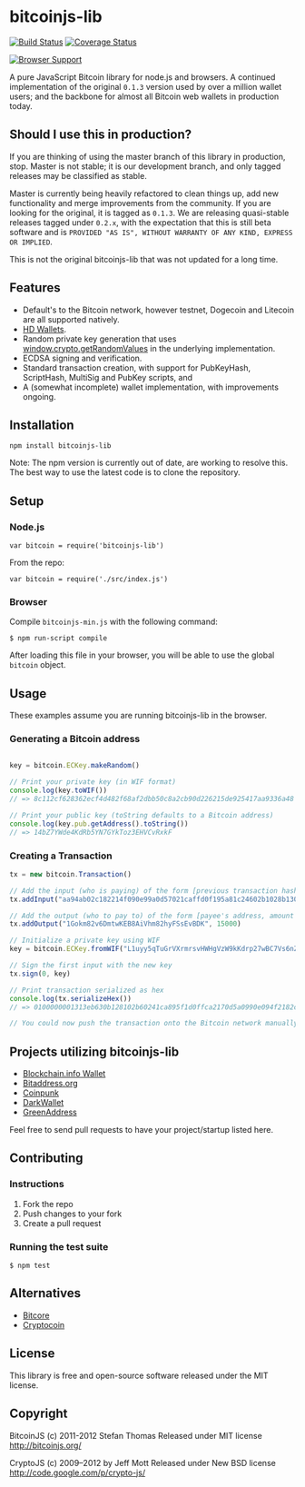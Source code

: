 # bitcoinjs-lib

[![Build Status](https://travis-ci.org/bitcoinjs/bitcoinjs-lib.png?branch=master)](https://travis-ci.org/bitcoinjs/bitcoinjs-lib) [![Coverage Status](https://coveralls.io/repos/bitcoinjs/bitcoinjs-lib/badge.png)](https://coveralls.io/r/bitcoinjs/bitcoinjs-lib)

[![Browser Support](https://ci.testling.com/bitcoinjs/bitcoinjs-lib.png)](https://ci.testling.com/bitcoinjs/bitcoinjs-lib)

A pure JavaScript Bitcoin library for node.js and browsers.
A continued implementation of the original `0.1.3` version used by over a million wallet users; and the backbone for almost all Bitcoin web wallets in production today.


## Should I use this in production?
If you are thinking of using the master branch of this library in production, stop.
Master is not stable; it is our development branch, and only tagged releases may be classified as stable.

Master is currently being heavily refactored to clean things up, add new functionality and merge improvements from the community.
If you are looking for the original, it is tagged as `0.1.3`.
We are releasing quasi-stable releases tagged under `0.2.x`, with the expectation that this is still beta software and is `PROVIDED "AS IS", WITHOUT WARRANTY OF ANY KIND, EXPRESS OR IMPLIED`.

This is not the original bitcoinjs-lib that was not updated for a long time.


## Features

- Default's to the Bitcoin network, however testnet, Dogecoin and Litecoin are all supported natively.
- [HD Wallets](https://github.com/bitcoin/bips/blob/master/bip-0032.mediawiki).
- Random private key generation that uses [window.crypto.getRandomValues](https://developer.mozilla.org/en-US/docs/Web/API/Window.crypto) in the underlying implementation.
- ECDSA signing and verification.
- Standard transaction creation, with support for PubKeyHash, ScriptHash, MultiSig and PubKey scripts, and
- A (somewhat incomplete) wallet implementation, with improvements ongoing.


## Installation

`npm install bitcoinjs-lib`

Note: The npm version is currently out of date, are working to resolve this. The best way to use the latest code is to clone the repository.


## Setup

### Node.js

    var bitcoin = require('bitcoinjs-lib')

From the repo:

    var bitcoin = require('./src/index.js')


### Browser

Compile `bitcoinjs-min.js` with the following command:

    $ npm run-script compile

After loading this file in your browser, you will be able to use the global `bitcoin` object.


## Usage

These examples assume you are running bitcoinjs-lib in the browser.


### Generating a Bitcoin address

```javascript

key = bitcoin.ECKey.makeRandom()

// Print your private key (in WIF format)
console.log(key.toWIF())
// => 8c112cf628362ecf4d482f68af2dbb50c8a2cb90d226215de925417aa9336a48

// Print your public key (toString defaults to a Bitcoin address)
console.log(key.pub.getAddress().toString())
// => 14bZ7YWde4KdRb5YN7GYkToz3EHVCvRxkF
```

### Creating a Transaction

```javascript
tx = new bitcoin.Transaction()

// Add the input (who is paying) of the form [previous transaction hash, index of the output to use]
tx.addInput("aa94ab02c182214f090e99a0d57021caffd0f195a81c24602b1028b130b63e31", 0)

// Add the output (who to pay to) of the form [payee's address, amount in satoshis]
tx.addOutput("1Gokm82v6DmtwKEB8AiVhm82hyFSsEvBDK", 15000)

// Initialize a private key using WIF
key = bitcoin.ECKey.fromWIF("L1uyy5qTuGrVXrmrsvHWHgVzW9kKdrp27wBC7Vs6nZDTF2BRUVwy")

// Sign the first input with the new key
tx.sign(0, key)

// Print transaction serialized as hex
console.log(tx.serializeHex())
// => 0100000001313eb630b128102b60241ca895f1d0ffca2170d5a0990e094f2182c102ab94aa000000008a47304402200169f1f844936dc60df54e812345f5dd3e6681fea52e33c25154ad9cc23a330402204381ed8e73d74a95b15f312f33d5a0072c7a12dd6c3294df6e8efbe4aff27426014104e75628573696aed32d7656fb35e9c71ea08eb6492837e13d2662b9a36821d0fff992692fd14d74fdec20fae29128ba12653249cbeef521fc5eba84dde0689f27ffffffff01983a0000000000001976a914ad618cf4333b3b248f9744e8e81db2964d0ae39788ac00000000

// You could now push the transaction onto the Bitcoin network manually (see https://blockchain.info/pushtx)
```


## Projects utilizing bitcoinjs-lib

- [Blockchain.info Wallet](http://blockchain.info/wallet)
- [Bitaddress.org](https://www.bitaddress.org)
- [Coinpunk](https://coinpunk.com)
- [DarkWallet](https://darkwallet.unsystem.net)
- [GreenAddress](https://greenaddress.it)

Feel free to send pull requests to have your project/startup listed here.


## Contributing

### Instructions

1. Fork the repo
2. Push changes to your fork
3. Create a pull request


### Running the test suite

    $ npm test


## Alternatives

- [Bitcore](https://github.com/bitpay/bitcore)
- [Cryptocoin](https://github.com/cryptocoinjs/cryptocoin)


## License

This library is free and open-source software released under the MIT license.


## Copyright

BitcoinJS (c) 2011-2012 Stefan Thomas
Released under MIT license
http://bitcoinjs.org/

CryptoJS (c) 2009–2012 by Jeff Mott
Released under New BSD license
http://code.google.com/p/crypto-js/
